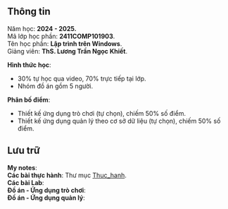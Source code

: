 ## Thông tin
Năm học: **2024 - 2025.**  
Mã lớp học phần: **2411COMP101903**.  
Tên học phần: **Lập trình trên Windows**.  
Giảng viên: **ThS. Lương Trần Ngọc Khiết**.  

**Hình thức học**:
  - 30% tự học qua video, 70% trực tiếp tại lớp.
  - Nhóm đồ án gồm 5 người.

**Phân bố điểm**:
  - Thiết kế ứng dụng trò chơi (tự chọn), chiếm 50% số điểm.
  - Thiết kế ứng dụng quản lý theo cơ sở dữ liệu (tự chọn), chiếm 50% số điểm.

## Lưu trữ
**My notes**:  
**Các bài thực hành**: Thư mục [Thuc_hanh](/Thuc_hanh/).  
**Các bài Lab**:  
**Đồ án - Ứng dụng trò chơi**:  
**Đồ án - Ứng dụng quản lý**:  
